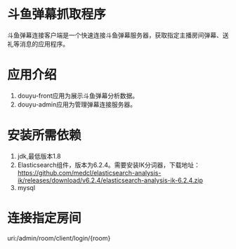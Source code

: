 # 斗鱼弹幕抓取程序
斗鱼弹幕连接客户端是一个快速连接斗鱼弹幕服务器，获取指定主播房间弹幕、送礼等消息的应用程序。
# 应用介绍
1. douyu-front应用为展示斗鱼弹幕分析数据。
2. douyu-admin应用为管理弹幕连接服务器。
# 安装所需依赖
1. jdk,最低版本1.8
2. Elasticsearch组件，版本为6.2.4。需要安装IK分词器，下载地址：https://github.com/medcl/elasticsearch-analysis-ik/releases/download/v6.2.4/elasticsearch-analysis-ik-6.2.4.zip
3. mysql
# 连接指定房间
uri:/admin/room/client/login/{room}
